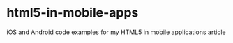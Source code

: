 html5-in-mobile-apps
====================

iOS and Android code examples for my HTML5 in mobile applications article
